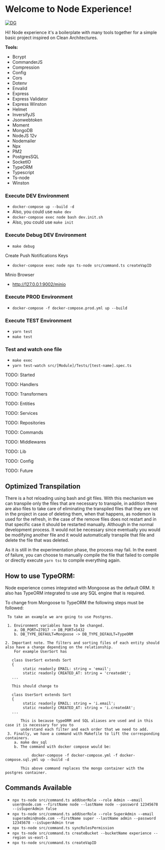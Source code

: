 # Welcome to Node Experience!

[![DG](https://circleci.com/<VCS>/<ORG_NAME>/<PROJECT_NAME>.svg?style=svg)](<LINK>)

Hi! Node experience it's a boilerplate with many tools together for a simple basic project inspired on Clean Architectures.

**Tools:**
* Bcrypt
* CommanderJS
* Compression
* Config
* Cors
* Dotenv
* Envalid
* Express
* Express Validator
* Express Winston
* Helmet
* InversifyJS
* Jsonwebtoken
* Moment
* MongoDB
* NodeJS 12v
* Nodemailer
* Npx
* PM2
* PostgresSQL
* SocketIO
* TypeORM
* Typescript
* Ts-node
* Winston

### Execute DEV Environment
- ```docker-compose up --build -d```
- Also, you could use ```make dev```
- ```docker-compose exec node bash dev.init.sh```
- Also, you could use ```make init```

### Execute Debug DEV Environment
- ```make debug```

Create Push Notifications Keys
- ```docker-compose exec node npx ts-node src/command.ts createVapID```

Minio Browser
- http://127.0.0.1:9002/minio

### Execute PROD Environment
- ```docker-compose -f docker-compose.prod.yml up --build```

### Execute TEST Environment
- ```yarn test```
- ```make test```

### Test and watch one file
- ```make exec```
- ```yarn test-watch src/[Module]/Tests/[test-name].spec.ts```

TODO: Started

TODO: Handlers

TODO: Transformers

TODO: Entities

TODO: Services

TODO: Repositories

TODO: Commands

TODO: Middlewares

TODO: Lib

TODO: Config

TODO: Future

## Optimized Transpilation 

There is a hot reloading using bash and git files. With this mechanism we can transpile only the files
that are necessary to transpile, in addition there are also files to take care of eliminating the transpiled files
that they are not in the project in case of deleting them, when that happens, as nodemon is used for the refresh, in the
case of the remove files does not restart and in that specific case it should be restarted manually. Although in the 
normal development process. It would not be necessary since eventually you would be modifying another file and it 
would automatically transpile that file and delete the file that was deleted.

As it is still in the experimentation phase, the process may fail. In the event of failure, you can choose to manually 
compile the file that failed to compile or directly execute ```yarn tsc``` to compile everything again. 

## How to use TypeORM:

Node experience comes integrated with Mongoose as the default ORM. It also has TypeORM integrated to use any SQL engine 
that is required.

To change from Mongoose to TypeORM the following steps must be followed:
     
     To take an example we are going to use Postgres.
     
     1. Environment variables have to be changed.
        a. DB_PORT=27017 -> DB_PORT=5432
        b. DB_TYPE_DEFAULT=Mongoose -> DB_TYPE_DEFAULT=TypeORM
    
    2. Important note. The filters and sorting files of each entity should also have a change depending on the relationship.
        For example UserSort has
       
       class UserSort extends Sort
       {
            static readonly EMAIL: string = 'email';
            static readonly CREATED_AT: string = 'createdAt';
       ...
       
       This should change to
       
       class UserSort extends Sort
       {
            static readonly EMAIL: string = 'i.email';
            static readonly CREATED_AT: string = 'i.createdAt';
       ...
       
           This is because typeORM and SQL aliases are used and in this case it is necessary for you to 
           understand each filter and each order that we need to add.
     3. Finally, we have a command with Makefile to lift the corresponding containers.
        a. make dev_sql
        b. The command with docker compose would be:
                
                docker-compose -f docker-compose.yml -f docker-compose.sql.yml up --build -d
           
           This above command replaces the mongo container with the postgres container.
       
## Commands Available

 * ```npx ts-node src/command.ts addUserRole --role Admin --email user@node.com --firstName node --lastName node --password 12345678 --isSuperAdmin false```
 * ```npx ts-node src/command.ts addUserRole --role SuperAdmin --email superadmin@node.com --firstName super --lastName admin --password 12345678 --isSuperAdmin true```
 * ```npx ts-node src/command.ts syncRolesPermission```
 * ```npx ts-node src/command.ts createBucket --bucketName experience --region us-east-1```
 * ```npx ts-node src/command.ts createVapID```
